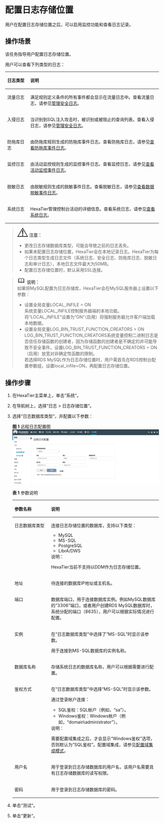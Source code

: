 # 配置日志存储位置<a name="ZH-CN_TOPIC_0111166360"></a>

用户在配置日志存储位置之后，可以启用监控功能和查看日志记录。

## 操作场景<a name="zh-cn_topic_0110574955_sfa3c44b1b5b745bf927b186802f10439"></a>

该任务指导用户配置日志存储位置。

用户可以查看下列类型的日志：

<a name="zh-cn_topic_0110574955_tbd0a31ae614e44abb4e6d40fb915c542"></a>
<table><thead align="left"><tr id="zh-cn_topic_0110574955_rffe799b50dad4e5b8df9c193e6ad92c5"><th class="cellrowborder" valign="top" width="15%" id="mcps1.1.3.1.1"><p id="zh-cn_topic_0110574955_a8fc9ac8ad93c4e7c88aca6661b35eb72"><a name="zh-cn_topic_0110574955_a8fc9ac8ad93c4e7c88aca6661b35eb72"></a><a name="zh-cn_topic_0110574955_a8fc9ac8ad93c4e7c88aca6661b35eb72"></a>日志类型</p>
</th>
<th class="cellrowborder" valign="top" width="85%" id="mcps1.1.3.1.2"><p id="zh-cn_topic_0110574955_a4c6ffe94bf504001b9381592b62781da"><a name="zh-cn_topic_0110574955_a4c6ffe94bf504001b9381592b62781da"></a><a name="zh-cn_topic_0110574955_a4c6ffe94bf504001b9381592b62781da"></a>说明</p>
</th>
</tr>
</thead>
<tbody><tr id="zh-cn_topic_0110574955_r383360e8e31a4da094e2802a213ee620"><td class="cellrowborder" valign="top" width="15%" headers="mcps1.1.3.1.1 "><p id="zh-cn_topic_0110574955_ad69108ee67bd45f08091ade5f93479c0"><a name="zh-cn_topic_0110574955_ad69108ee67bd45f08091ade5f93479c0"></a><a name="zh-cn_topic_0110574955_ad69108ee67bd45f08091ade5f93479c0"></a>流量日志</p>
</td>
<td class="cellrowborder" valign="top" width="85%" headers="mcps1.1.3.1.2 "><p id="zh-cn_topic_0110574955_a949993fb48bb46f993fea9648f838d15"><a name="zh-cn_topic_0110574955_a949993fb48bb46f993fea9648f838d15"></a><a name="zh-cn_topic_0110574955_a949993fb48bb46f993fea9648f838d15"></a>满足规则定义条件的所有事件都会显示在流量日志中。查看流量日志，请参见<a href="管理安全日志.md#ZH-CN_TOPIC_0111166530">管理安全日志</a>。</p>
</td>
</tr>
<tr id="zh-cn_topic_0110574955_rfaf9f5e6f740419ba2234779360100e3"><td class="cellrowborder" valign="top" width="15%" headers="mcps1.1.3.1.1 "><p id="zh-cn_topic_0110574955_a28772a9fb9c3412593a78adb80a14458"><a name="zh-cn_topic_0110574955_a28772a9fb9c3412593a78adb80a14458"></a><a name="zh-cn_topic_0110574955_a28772a9fb9c3412593a78adb80a14458"></a>入侵日志</p>
</td>
<td class="cellrowborder" valign="top" width="85%" headers="mcps1.1.3.1.2 "><p id="zh-cn_topic_0110574955_af6dcb3390f8c455b95310c53a58025f4"><a name="zh-cn_topic_0110574955_af6dcb3390f8c455b95310c53a58025f4"></a><a name="zh-cn_topic_0110574955_af6dcb3390f8c455b95310c53a58025f4"></a>当识别到SQL注入攻击时，被识别或被阻止的查询列表。查看入侵日志，请参见<a href="管理安全日志.md#ZH-CN_TOPIC_0111166530">管理安全日志</a>。</p>
</td>
</tr>
<tr id="zh-cn_topic_0110574955_row19508430195114"><td class="cellrowborder" valign="top" width="15%" headers="mcps1.1.3.1.1 "><p id="zh-cn_topic_0110574955_p1650853015111"><a name="zh-cn_topic_0110574955_p1650853015111"></a><a name="zh-cn_topic_0110574955_p1650853015111"></a>防拖库日志</p>
</td>
<td class="cellrowborder" valign="top" width="85%" headers="mcps1.1.3.1.2 "><p id="zh-cn_topic_0110574955_p050973018511"><a name="zh-cn_topic_0110574955_p050973018511"></a><a name="zh-cn_topic_0110574955_p050973018511"></a>由防拖库规则生成的防拖库事件日志。查看防拖库日志，请参见<a href="查看防拖库事件日志.md#ZH-CN_TOPIC_0142535568">查看防拖库事件日志</a>。</p>
</td>
</tr>
<tr id="zh-cn_topic_0110574955_r040ff601c10e4212af03e3c797dcffe1"><td class="cellrowborder" valign="top" width="15%" headers="mcps1.1.3.1.1 "><p id="zh-cn_topic_0110574955_zh-cn_topic_0076429733_p834665075411"><a name="zh-cn_topic_0110574955_zh-cn_topic_0076429733_p834665075411"></a><a name="zh-cn_topic_0110574955_zh-cn_topic_0076429733_p834665075411"></a>监控日志</p>
</td>
<td class="cellrowborder" valign="top" width="85%" headers="mcps1.1.3.1.2 "><p id="zh-cn_topic_0110574955_a03bc50f06aeb474090ddb7946ef7566b"><a name="zh-cn_topic_0110574955_a03bc50f06aeb474090ddb7946ef7566b"></a><a name="zh-cn_topic_0110574955_a03bc50f06aeb474090ddb7946ef7566b"></a>由活动监控规则生成的监控事件日志。查看监控日志，请参见<a href="查看活动监控事件日志.md#ZH-CN_TOPIC_0111166505">查看活动监控事件日志</a>。</p>
</td>
</tr>
<tr id="zh-cn_topic_0110574955_ra26b2beb9b594e1ebe1d3cd8fdad1218"><td class="cellrowborder" valign="top" width="15%" headers="mcps1.1.3.1.1 "><p id="zh-cn_topic_0110574955_aede8100af93d4ebc9198c02be012d6c1"><a name="zh-cn_topic_0110574955_aede8100af93d4ebc9198c02be012d6c1"></a><a name="zh-cn_topic_0110574955_aede8100af93d4ebc9198c02be012d6c1"></a>脱敏日志</p>
</td>
<td class="cellrowborder" valign="top" width="85%" headers="mcps1.1.3.1.2 "><p id="zh-cn_topic_0110574955_aa1acac0228034169a4d020aa69794ed5"><a name="zh-cn_topic_0110574955_aa1acac0228034169a4d020aa69794ed5"></a><a name="zh-cn_topic_0110574955_aa1acac0228034169a4d020aa69794ed5"></a>由脱敏规则生成的脱敏事件日志。查看脱敏日志，请参见<a href="查看数据脱敏事件日志.md#ZH-CN_TOPIC_0111166459">查看数据脱敏事件日志</a>。</p>
</td>
</tr>
<tr id="zh-cn_topic_0110574955_re54d00a833a64ce488b3f800467812f8"><td class="cellrowborder" valign="top" width="15%" headers="mcps1.1.3.1.1 "><p id="zh-cn_topic_0110574955_a1b5358d7a20d47a8b03a43509ed1fa28"><a name="zh-cn_topic_0110574955_a1b5358d7a20d47a8b03a43509ed1fa28"></a><a name="zh-cn_topic_0110574955_a1b5358d7a20d47a8b03a43509ed1fa28"></a>系统日志</p>
</td>
<td class="cellrowborder" valign="top" width="85%" headers="mcps1.1.3.1.2 "><p id="zh-cn_topic_0110574955_a6996b76e94334d48b0a116a314e304f5"><a name="zh-cn_topic_0110574955_a6996b76e94334d48b0a116a314e304f5"></a><a name="zh-cn_topic_0110574955_a6996b76e94334d48b0a116a314e304f5"></a>HexaTier管理控制台活动的详细信息。查看系统日志，请参见<a href="查看系统日志.md#ZH-CN_TOPIC_0111166506">查看系统日志</a>。</p>
</td>
</tr>
</tbody>
</table>

>![](public_sys-resources/icon-notice.gif) **注意：**   
>-   更改日志存储数据库类型，可能会导致之前的日志丢失。  
>-   如果未配置日志存储位置，HexaTier会在本地记录日志。HexaTier为每个日志类型生成日志文件（系统日志、安全日志、防拖库日志、脱敏日志和审计日志），本地日志文件最大为50MB。  
>-   配置日志存储位置时，默认采用SSL连接。  

>![](public_sys-resources/icon-note.gif) **说明：**   
>如果将MySQL配置为日志存储库，HexaTier会在MySQL服务器上设置以下参数：  
>-   设置全局变量LOCAL\_INFILE = ON  
>    系统变量LOCAL\_INFILE控制服务器端的本地功能。将“LOCAL\_INFILE“设置为“ON“（启用）将强制服务器允许客户端加载本地数据。  
>-   设置全局变量LOG\_BIN\_TRUST\_FUNCTION\_CREATORS = ON  
>    LOG\_BIN\_TRUST\_FUNCTION\_CREATORS系统变量控制二进制日志是否信任存储函数的创建者，因为存储函数的创建者是不确定的并可能导致不安全事件。设置LOG\_BIN\_TRUST\_FUNCTION\_CREATORS = ON（启用）放宽对非确定性函数的限制。  
>若选择RDS MySQL作为日志存储位置时，用户需首先在RDS控制台配置参数组，设置local\_infile=ON，再配置日志存储位置。  

## 操作步骤<a name="zh-cn_topic_0110574955_s292a88d26b344586b36f47f4a443966d"></a>

1.  在HexaTier主菜单上，单击“系统“。
2.  在导航树上，选择“日志 \> 日志存储位置“。
3.  选择“日志数据库类型“，并配置以下参数：

    **图 1**  远程日志配置图<a name="zh-cn_topic_0110574955_fig9356229154210"></a>  
    ![](figures/远程日志配置图.png "远程日志配置图")

    **表 1**  参数说明

    <a name="zh-cn_topic_0110574955_t64ae50868cdb4cfeaeb4f1c106ace0ff"></a>
    <table><thead align="left"><tr id="zh-cn_topic_0110574955_re2c1286c4eef40c9a83ed7de2abf1922"><th class="cellrowborder" valign="top" width="25%" id="mcps1.2.3.1.1"><p id="zh-cn_topic_0110574955_a2aeb05f9147c46fca5fbbf1242d688ee"><a name="zh-cn_topic_0110574955_a2aeb05f9147c46fca5fbbf1242d688ee"></a><a name="zh-cn_topic_0110574955_a2aeb05f9147c46fca5fbbf1242d688ee"></a>参数名称</p>
    </th>
    <th class="cellrowborder" valign="top" width="75%" id="mcps1.2.3.1.2"><p id="zh-cn_topic_0110574955_a09977cd6433942bdbe2c448aaa2e86e1"><a name="zh-cn_topic_0110574955_a09977cd6433942bdbe2c448aaa2e86e1"></a><a name="zh-cn_topic_0110574955_a09977cd6433942bdbe2c448aaa2e86e1"></a>说明</p>
    </th>
    </tr>
    </thead>
    <tbody><tr id="zh-cn_topic_0110574955_ra9483184c1fc477b85d86cd677f0a1de"><td class="cellrowborder" valign="top" width="25%" headers="mcps1.2.3.1.1 "><p id="zh-cn_topic_0110574955_zh-cn_topic_0076429733_p284705974616"><a name="zh-cn_topic_0110574955_zh-cn_topic_0076429733_p284705974616"></a><a name="zh-cn_topic_0110574955_zh-cn_topic_0076429733_p284705974616"></a>日志数据库类型</p>
    </td>
    <td class="cellrowborder" valign="top" width="75%" headers="mcps1.2.3.1.2 "><p id="zh-cn_topic_0110574955_a8f26682430884f90bd88c22b3d8449e8"><a name="zh-cn_topic_0110574955_a8f26682430884f90bd88c22b3d8449e8"></a><a name="zh-cn_topic_0110574955_a8f26682430884f90bd88c22b3d8449e8"></a>连接日志存储位置的数据库，支持以下类型：</p>
    <a name="zh-cn_topic_0110574955_u73cc88fde10a4eb0a9489ad01d7ddd1b"></a><a name="zh-cn_topic_0110574955_u73cc88fde10a4eb0a9489ad01d7ddd1b"></a><ul id="zh-cn_topic_0110574955_u73cc88fde10a4eb0a9489ad01d7ddd1b"><li>MySQL</li><li>MS-SQL</li><li>PostgreSQL</li><li>LibrA/DWS</li></ul>
    <div class="note" id="zh-cn_topic_0110574955_note1949316401515"><a name="zh-cn_topic_0110574955_note1949316401515"></a><a name="zh-cn_topic_0110574955_note1949316401515"></a><span class="notetitle"> 说明： </span><div class="notebody"><p id="zh-cn_topic_0110574955_p949334011118"><a name="zh-cn_topic_0110574955_p949334011118"></a><a name="zh-cn_topic_0110574955_p949334011118"></a>HexaTier当前不支持以DDM作为日志存储位置。</p>
    </div></div>
    </td>
    </tr>
    <tr id="zh-cn_topic_0110574955_r318e6bb4254a40e5b56fd27ba72054dc"><td class="cellrowborder" valign="top" width="25%" headers="mcps1.2.3.1.1 "><p id="zh-cn_topic_0110574955_ae488e7a7dcf84565a1f38ac5dff7a46f"><a name="zh-cn_topic_0110574955_ae488e7a7dcf84565a1f38ac5dff7a46f"></a><a name="zh-cn_topic_0110574955_ae488e7a7dcf84565a1f38ac5dff7a46f"></a>地址</p>
    </td>
    <td class="cellrowborder" valign="top" width="75%" headers="mcps1.2.3.1.2 "><p id="zh-cn_topic_0110574955_zh-cn_topic_0076429733_p198477594464"><a name="zh-cn_topic_0110574955_zh-cn_topic_0076429733_p198477594464"></a><a name="zh-cn_topic_0110574955_zh-cn_topic_0076429733_p198477594464"></a>待连接的数据库IP地址或主机名。</p>
    </td>
    </tr>
    <tr id="zh-cn_topic_0110574955_rb9106941efa448269d29d48835ddd524"><td class="cellrowborder" valign="top" width="25%" headers="mcps1.2.3.1.1 "><p id="zh-cn_topic_0110574955_aaa3f9b0bbd084c2fb8330bff6505f9ea"><a name="zh-cn_topic_0110574955_aaa3f9b0bbd084c2fb8330bff6505f9ea"></a><a name="zh-cn_topic_0110574955_aaa3f9b0bbd084c2fb8330bff6505f9ea"></a>端口</p>
    </td>
    <td class="cellrowborder" valign="top" width="75%" headers="mcps1.2.3.1.2 "><p id="zh-cn_topic_0110574955_a6b8d3c2fbfa7440795b28f916a8fdae5"><a name="zh-cn_topic_0110574955_a6b8d3c2fbfa7440795b28f916a8fdae5"></a><a name="zh-cn_topic_0110574955_a6b8d3c2fbfa7440795b28f916a8fdae5"></a>数据库端口，用于连接数据库实例。例如MySQL数据库的<span class="parmvalue" id="zh-cn_topic_0110574955_pb37c60abc93f490a99967239443af3bc"><a name="zh-cn_topic_0110574955_pb37c60abc93f490a99967239443af3bc"></a><a name="zh-cn_topic_0110574955_pb37c60abc93f490a99967239443af3bc"></a>“3306”</span>端口，或者用户创建RDS MySQL数据库时，系统分配的端口（8635），用户可以根据实际情况进行配置。</p>
    </td>
    </tr>
    <tr id="zh-cn_topic_0110574955_ref41058eef6947188074b2227106fb1e"><td class="cellrowborder" valign="top" width="25%" headers="mcps1.2.3.1.1 "><p id="zh-cn_topic_0110574955_a014df2bf721b459f8fde761b1a11f3ca"><a name="zh-cn_topic_0110574955_a014df2bf721b459f8fde761b1a11f3ca"></a><a name="zh-cn_topic_0110574955_a014df2bf721b459f8fde761b1a11f3ca"></a>实例</p>
    </td>
    <td class="cellrowborder" valign="top" width="75%" headers="mcps1.2.3.1.2 "><p id="zh-cn_topic_0110574955_a92959061278b4600b6b8622a7c0f3ced"><a name="zh-cn_topic_0110574955_a92959061278b4600b6b8622a7c0f3ced"></a><a name="zh-cn_topic_0110574955_a92959061278b4600b6b8622a7c0f3ced"></a>在<span class="parmname" id="zh-cn_topic_0110574955_pfb43b27eb14b4e03adcd1f0624ba8b26"><a name="zh-cn_topic_0110574955_pfb43b27eb14b4e03adcd1f0624ba8b26"></a><a name="zh-cn_topic_0110574955_pfb43b27eb14b4e03adcd1f0624ba8b26"></a>“日志数据库类型”</span>中选择了<span class="parmvalue" id="zh-cn_topic_0110574955_parmvalue124133211923"><a name="zh-cn_topic_0110574955_parmvalue124133211923"></a><a name="zh-cn_topic_0110574955_parmvalue124133211923"></a>“MS-SQL”</span>时显示该参数。</p>
    <p id="zh-cn_topic_0110574955_a10d63ee5cf83427b87312383476345e9"><a name="zh-cn_topic_0110574955_a10d63ee5cf83427b87312383476345e9"></a><a name="zh-cn_topic_0110574955_a10d63ee5cf83427b87312383476345e9"></a>用于连接到MS-SQL数据库的实例名称。</p>
    </td>
    </tr>
    <tr id="zh-cn_topic_0110574955_ra21c1616eed840f99efe05309a2e9981"><td class="cellrowborder" valign="top" width="25%" headers="mcps1.2.3.1.1 "><p id="zh-cn_topic_0110574955_zh-cn_topic_0076429733_p198325207482"><a name="zh-cn_topic_0110574955_zh-cn_topic_0076429733_p198325207482"></a><a name="zh-cn_topic_0110574955_zh-cn_topic_0076429733_p198325207482"></a>数据库名称</p>
    </td>
    <td class="cellrowborder" valign="top" width="75%" headers="mcps1.2.3.1.2 "><p id="zh-cn_topic_0110574955_ab918391c04c34731a42b504a2fbe5821"><a name="zh-cn_topic_0110574955_ab918391c04c34731a42b504a2fbe5821"></a><a name="zh-cn_topic_0110574955_ab918391c04c34731a42b504a2fbe5821"></a>存储系统日志的数据库名称，用户可以根据需要进行配置。</p>
    </td>
    </tr>
    <tr id="zh-cn_topic_0110574955_r90007b3dc1e548b298cfdfd55cec975a"><td class="cellrowborder" valign="top" width="25%" headers="mcps1.2.3.1.1 "><p id="zh-cn_topic_0110574955_ad8656d21802b4233aaaec76291817503"><a name="zh-cn_topic_0110574955_ad8656d21802b4233aaaec76291817503"></a><a name="zh-cn_topic_0110574955_ad8656d21802b4233aaaec76291817503"></a>鉴权方式</p>
    </td>
    <td class="cellrowborder" valign="top" width="75%" headers="mcps1.2.3.1.2 "><p id="zh-cn_topic_0110574955_a5d53579bb4134d3b97477c69cb49c18c"><a name="zh-cn_topic_0110574955_a5d53579bb4134d3b97477c69cb49c18c"></a><a name="zh-cn_topic_0110574955_a5d53579bb4134d3b97477c69cb49c18c"></a>在<span class="parmname" id="zh-cn_topic_0110574955_p1b67f0cc0ec847a6a0d7adb31acee52c"><a name="zh-cn_topic_0110574955_p1b67f0cc0ec847a6a0d7adb31acee52c"></a><a name="zh-cn_topic_0110574955_p1b67f0cc0ec847a6a0d7adb31acee52c"></a>“日志数据库类型”</span>中选择<span class="parmvalue" id="zh-cn_topic_0110574955_parmvalue11516173211316"><a name="zh-cn_topic_0110574955_parmvalue11516173211316"></a><a name="zh-cn_topic_0110574955_parmvalue11516173211316"></a>“MS-SQL”</span>时显示该参数。</p>
    <p id="zh-cn_topic_0110574955_aaf3cafc6e1834bc0a5183a4012dc9c2c"><a name="zh-cn_topic_0110574955_aaf3cafc6e1834bc0a5183a4012dc9c2c"></a><a name="zh-cn_topic_0110574955_aaf3cafc6e1834bc0a5183a4012dc9c2c"></a>通过登录帐户连接：</p>
    <a name="zh-cn_topic_0110574955_ua639287c1aef46baa8ffc44957d05d33"></a><a name="zh-cn_topic_0110574955_ua639287c1aef46baa8ffc44957d05d33"></a><ul id="zh-cn_topic_0110574955_ua639287c1aef46baa8ffc44957d05d33"><li>SQL鉴权：SQL帐户（例如，“sa”）。</li><li>Windows鉴权：Windows帐户（例如，“domain\administrator”）。</li></ul>
    <div class="note" id="zh-cn_topic_0110574955_n11314f04115b4202a1fa49af15f89485"><a name="zh-cn_topic_0110574955_n11314f04115b4202a1fa49af15f89485"></a><a name="zh-cn_topic_0110574955_n11314f04115b4202a1fa49af15f89485"></a><span class="notetitle"> 说明： </span><div class="notebody"><p id="zh-cn_topic_0110574955_zh-cn_topic_0076429733_p696712166439"><a name="zh-cn_topic_0110574955_zh-cn_topic_0076429733_p696712166439"></a><a name="zh-cn_topic_0110574955_zh-cn_topic_0076429733_p696712166439"></a>需要配置域集成之后，才会显示<span class="parmvalue" id="zh-cn_topic_0110574955_pa843c959c0394687968312ce53270923"><a name="zh-cn_topic_0110574955_pa843c959c0394687968312ce53270923"></a><a name="zh-cn_topic_0110574955_pa843c959c0394687968312ce53270923"></a>“Windows鉴权”</span>选项，否则默认为<span class="parmvalue" id="zh-cn_topic_0110574955_pa03dc91132224efcaa78618c298997f7"><a name="zh-cn_topic_0110574955_pa03dc91132224efcaa78618c298997f7"></a><a name="zh-cn_topic_0110574955_pa03dc91132224efcaa78618c298997f7"></a>“SQL鉴权”</span>。配置域集成，请参见<a href="配置域集成模式.md#ZH-CN_TOPIC_0111166494">配置域集成模式</a>。</p>
    </div></div>
    </td>
    </tr>
    <tr id="zh-cn_topic_0110574955_rd87a2b718b644a009242f86baa489e40"><td class="cellrowborder" valign="top" width="25%" headers="mcps1.2.3.1.1 "><p id="zh-cn_topic_0110574955_a6b0703a6e70a45738f0a75500b87d5b9"><a name="zh-cn_topic_0110574955_a6b0703a6e70a45738f0a75500b87d5b9"></a><a name="zh-cn_topic_0110574955_a6b0703a6e70a45738f0a75500b87d5b9"></a>用户名</p>
    </td>
    <td class="cellrowborder" valign="top" width="75%" headers="mcps1.2.3.1.2 "><p id="zh-cn_topic_0110574955_a4beb14d02e264711beaef0e0d30f1419"><a name="zh-cn_topic_0110574955_a4beb14d02e264711beaef0e0d30f1419"></a><a name="zh-cn_topic_0110574955_a4beb14d02e264711beaef0e0d30f1419"></a>用于登录到日志存储数据库的用户名，该用户名需要具有日志存储数据库的读写权限。</p>
    </td>
    </tr>
    <tr id="zh-cn_topic_0110574955_zh-cn_topic_0076429733_row5881491481"><td class="cellrowborder" valign="top" width="25%" headers="mcps1.2.3.1.1 "><p id="zh-cn_topic_0110574955_af6c8c61ff2a34623b87dec9384b38ce2"><a name="zh-cn_topic_0110574955_af6c8c61ff2a34623b87dec9384b38ce2"></a><a name="zh-cn_topic_0110574955_af6c8c61ff2a34623b87dec9384b38ce2"></a>密码</p>
    </td>
    <td class="cellrowborder" valign="top" width="75%" headers="mcps1.2.3.1.2 "><p id="zh-cn_topic_0110574955_a8345987bd4f04e5c86f86202a7dc8659"><a name="zh-cn_topic_0110574955_a8345987bd4f04e5c86f86202a7dc8659"></a><a name="zh-cn_topic_0110574955_a8345987bd4f04e5c86f86202a7dc8659"></a>用于登录到日志存储数据库的密码。</p>
    </td>
    </tr>
    </tbody>
    </table>

4.  单击“测试“。
5.  单击“更新“。

